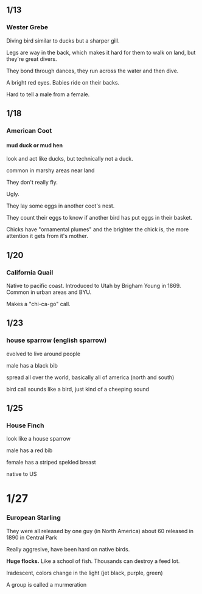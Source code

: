 ## 1/13

### Wester Grebe

Diving bird similar to ducks but a sharper gill.

Legs are way in the back, which makes it hard for them to walk on land, but they're great divers.

They bond through dances, they run across the water and then dive.

A bright red eyes. Babies ride on their backs.

Hard to tell a male from a female.

## 1/18

### American Coot
#### mud duck or mud hen

look and act like ducks, but technically not a duck.

common in marshy areas near land

They don't really fly.

Ugly.

They lay some eggs in another coot's nest.

They count their eggs to know if another bird has put eggs in their basket.

Chicks have "ornamental plumes" and the brighter the chick is, the more attention it gets from it's mother.

## 1/20

### California Quail

Native to pacific coast. Introduced to Utah by Brigham Young in 1869. Common in urban areas and BYU.

Makes a "chi-ca-go" call.

## 1/23

### house sparrow (english sparrow)

evolved to live around people

male has a black bib

spread all over the world, basically all of america (north and south)

bird call sounds like a bird, just kind of a cheeping sound

## 1/25

### House Finch

look like a house sparrow

male has a red bib

female has a striped spekled breast

native to US

# 1/27

### European Starling

They were all released by one guy (in North America) about 60 released in 1890 in Central Park

Really aggresive, have been hard on native birds.

**Huge flocks.** Like a school of fish. Thousands can destroy a feed lot.

Iradescent, colors change in the light (jet black, purple, green)

A group is called a murmeration

